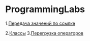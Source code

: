 # ProgrammingLabs
1.[Передача значений по ссылке](https://github.com/kottragu/ProgrammingLabs/tree/master/lab1)

2.[Классы](https://github.com/kottragu/ProgrammingLabs/tree/master/lab2)
3.[Перегрузка операторов](https://github.com/kottragu/ProgrammingLabs/tree/master/lab3)
